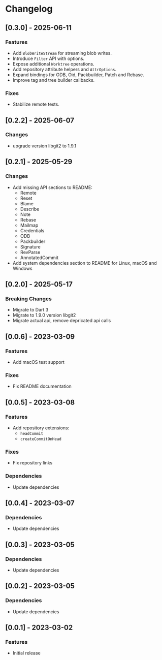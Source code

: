 # Changelog
## [0.3.0] - 2025-06-11
### Features
* Add `BlobWriteStream` for streaming blob writes.
* Introduce `Filter` API with options.
* Expose additional `Worktree` operations.
* Add repository attribute helpers and `AttrOptions`.
* Expand bindings for ODB, Oid, Packbuilder, Patch and Rebase.
* Improve tag and tree builder callbacks.

### Fixes
* Stabilize remote tests.
## [0.2.2] - 2025-06-07
### Changes
*  upgrade version libgit2 to 1.9.1

## [0.2.1] - 2025-05-29
### Changes
* Add missing API sections to README:
  * Remote
  * Reset
  * Blame
  * Describe
  * Note
  * Rebase
  * Mailmap
  * Credentials
  * ODB
  * Packbuilder
  * Signature
  * RevParse
  * AnnotatedCommit
* Add system dependencies section to README for Linux, macOS and Windows

## [0.2.0] - 2025-05-17

### Breaking Changes
* Migrate to Dart 3
* Migrate to 1.9.0 version libgit2
* Migrate actual api, remove depricated api calls

## [0.0.6] - 2023-03-09

### Features
* Add macOS test support

### Fixes
* Fix README documentation

## [0.0.5] - 2023-03-08

### Features
* Add repository extensions:
  * `headCommit`
  * `createCommitOnHead`

### Fixes
* Fix repository links

### Dependencies
* Update dependencies

## [0.0.4] - 2023-03-07

### Dependencies
* Update dependencies

## [0.0.3] - 2023-03-05

### Dependencies
* Update dependencies

## [0.0.2] - 2023-03-05

### Dependencies
* Update dependencies

## [0.0.1] - 2023-03-02

### Features
* Initial release
